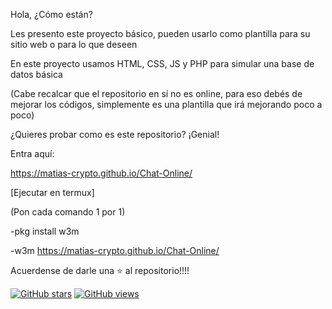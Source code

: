 Hola, ¿Cómo están?

Les presento este proyecto básico, pueden usarlo como plantilla para su sitio web o para lo que deseen


En este proyecto usamos HTML, CSS, JS y PHP para simular una base de datos básica

(Cabe recalcar que el repositorio en sí no es online, para eso debés de mejorar los códigos, simplemente es una plantilla que irá mejorando poco a poco)


¿Quieres probar como es este repositorio?
¡Genial!

Entra aquí:

https://matias-crypto.github.io/Chat-Online/

[Ejecutar en termux]

(Pon cada comando 1 por 1)


-pkg install w3m

-w3m https://matias-crypto.github.io/Chat-Online/



Acuerdense de darle una ⭐ al repositorio!!!!

[![GitHub stars](https://img.shields.io/github/stars/matias-crypto/Chat-Online.svg?style=social)](https://github.com/matias-crypto/Chat-Online/stargazers)
[![GitHub views](https://img.shields.io/github/watchers/matias-crypto/Chat-Online.svg?style=social)](https://github.com/matias-crypto/Chat-Online/watchers)
